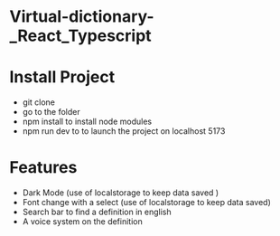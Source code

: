 ﻿# Virtual-dictionary-_React_Typescript
 
# Install Project

- git clone
- go to the folder
- npm install to install node modules
- npm run dev to to launch the project on localhost 5173


# Features

- Dark Mode (use of localstorage to keep data saved )
- Font change with a select (use of localstorage to keep data saved)
- Search bar to find a definition in english
- A voice system on the definition
